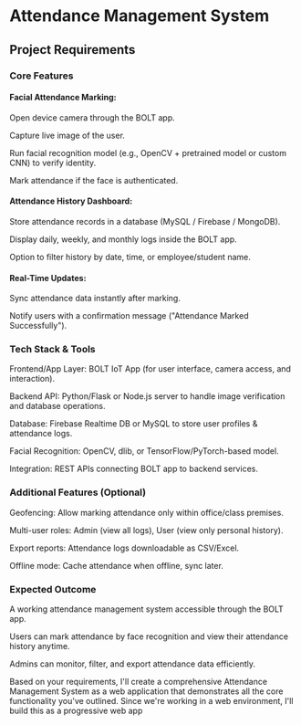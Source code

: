# Attendance Management System

## Project Requirements

### Core Features

#### Facial Attendance Marking:

Open device camera through the BOLT app.

Capture live image of the user.

Run facial recognition model (e.g., OpenCV + pretrained model or custom CNN) to verify identity.

Mark attendance if the face is authenticated.

#### Attendance History Dashboard:

Store attendance records in a database (MySQL / Firebase / MongoDB).

Display daily, weekly, and monthly logs inside the BOLT app.

Option to filter history by date, time, or employee/student name.

#### Real-Time Updates:

Sync attendance data instantly after marking.

Notify users with a confirmation message ("Attendance Marked Successfully").

### Tech Stack & Tools

Frontend/App Layer: BOLT IoT App (for user interface, camera access, and interaction).

Backend API: Python/Flask or Node.js server to handle image verification and database operations.

Database: Firebase Realtime DB or MySQL to store user profiles & attendance logs.

Facial Recognition: OpenCV, dlib, or TensorFlow/PyTorch-based model.

Integration: REST APIs connecting BOLT app to backend services.

### Additional Features (Optional)

Geofencing: Allow marking attendance only within office/class premises.

Multi-user roles: Admin (view all logs), User (view only personal history).

Export reports: Attendance logs downloadable as CSV/Excel.

Offline mode: Cache attendance when offline, sync later.

### Expected Outcome

A working attendance management system accessible through the BOLT app.

Users can mark attendance by face recognition and view their attendance history anytime.

Admins can monitor, filter, and export attendance data efficiently.










Based on your requirements, I'll create a comprehensive Attendance Management System as a web application that demonstrates all the core functionality you've outlined. Since we're working in a web environment, I'll build this as a progressive web app 
